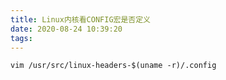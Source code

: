 ```yaml
---
title: Linux内核看CONFIG宏是否定义
date: 2020-08-24 10:39:20
tags:
---
```


```shell
vim /usr/src/linux-headers-$(uname -r)/.config
```
